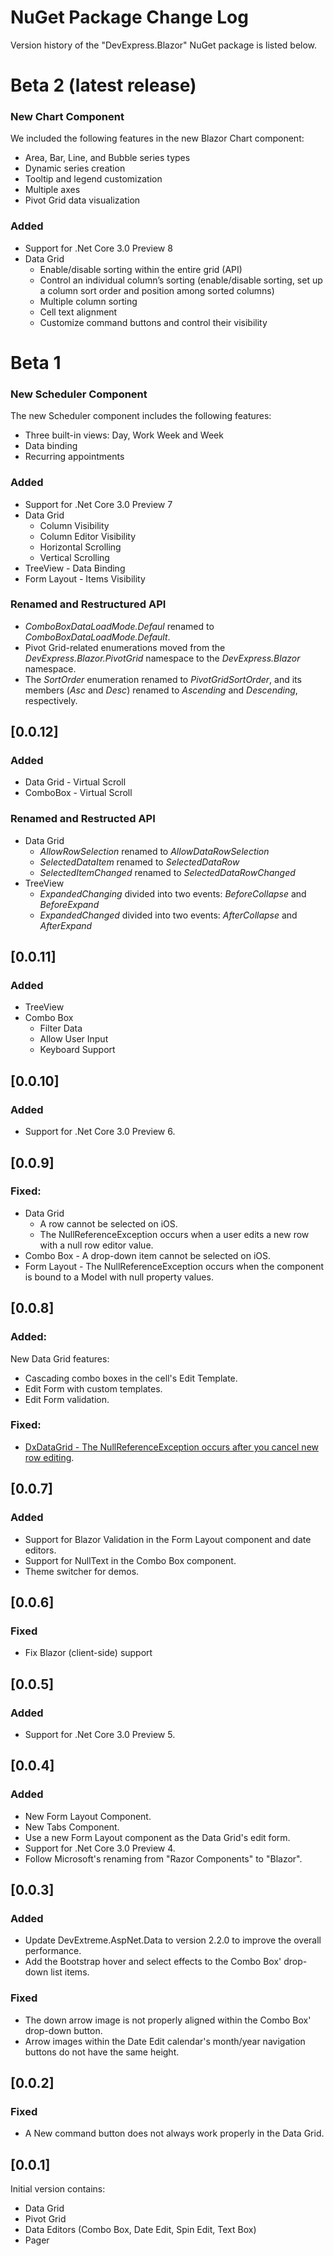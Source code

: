 # NuGet Package Change Log

Version history of the "DevExpress.Blazor" NuGet package is listed below.

# Beta 2 (latest release)

### New Chart Component

We included the following features in the new Blazor Chart component:

* Area, Bar, Line, and Bubble series types
* Dynamic series creation
* Tooltip and legend customization 
* Multiple axes 
* Pivot Grid data visualization

### Added
* Support for .Net Core 3.0 Preview 8
* Data Grid 
  * Enable/disable sorting within the entire grid (API)
  * Control an individual column’s sorting (enable/disable sorting, set up a column sort order and position among sorted columns)
  * Multiple column sorting
  * Cell text alignment
  * Customize command buttons and control their visibility

# Beta 1

### New Scheduler Component

The new Scheduler component includes the following features:

* Three built-in views: Day, Work Week and Week
* Data binding 
* Recurring appointments

### Added

* Support for .Net Core 3.0 Preview 7
* Data Grid 
  * Column Visibility
  * Column Editor Visibility
  * Horizontal Scrolling
  * Vertical Scrolling
* TreeView - Data Binding
* Form Layout - Items Visibility

### Renamed and Restructured API

* _ComboBoxDataLoadMode.Defaul_ renamed to _ComboBoxDataLoadMode.Default_.
* Pivot Grid-related enumerations moved from the _DevExpress.Blazor.PivotGrid_ namespace to the _DevExpress.Blazor_ namespace.
* The _SortOrder_ enumeration renamed to _PivotGridSortOrder_, and its members (_Asc_ and _Desc_) renamed to _Ascending_ and _Descending_, respectively.

## [0.0.12] 

### Added
* Data Grid - Virtual Scroll
* ComboBox - Virtual Scroll

### Renamed and Restructed API

* Data Grid
  * _AllowRowSelection_ renamed to _AllowDataRowSelection_
  * _SelectedDataItem_ renamed to _SelectedDataRow_
  * _SelectedItemChanged_ renamed to _SelectedDataRowChanged_
* TreeView
  * _ExpandedChanging_ divided into two events: _BeforeCollapse_ and _BeforeExpand_
  * _ExpandedChanged_ divided into two events: _AfterCollapse_ and _AfterExpand_
  
## [0.0.11] 

### Added

* TreeView
* Combo Box
  * Filter Data
  * Allow User Input
  * Keyboard Support

## [0.0.10]

### Added
- Support for .Net Core 3.0 Preview 6.

## [0.0.9]

### Fixed:

* Data Grid
  * A row cannot be selected on iOS.
  * The NullReferenceException occurs when a user edits a new row with a null row editor value.
* Combo Box - A drop-down item cannot be selected on iOS.
* Form Layout - The NullReferenceException occurs when the component is bound to a Model with null property values.

## [0.0.8]

### Added:

New Data Grid features:
*	Cascading combo boxes in the cell's Edit Template.
*	Edit Form with custom templates.
*	Edit Form validation.

### Fixed:

* [DxDataGrid - The NullReferenceException occurs after you cancel new row editing](https://www.devexpress.com/Support/Center/Question/Details/T745260/).

## [0.0.7]

### Added
- Support for Blazor Validation in the Form Layout component and date editors.
- Support for NullText in the Combo Box component.
- Theme switcher for demos.

## [0.0.6]

### Fixed
- Fix Blazor (client-side) support

## [0.0.5] 

### Added
- Support for .Net Core 3.0 Preview 5.

## [0.0.4]

### Added
- New Form Layout Component.
- New Tabs Component.
- Use a new Form Layout component as the Data Grid's edit form.
- Support for .Net Core 3.0 Preview 4.
- Follow Microsoft's renaming from "Razor Components" to "Blazor".

## [0.0.3]

### Added
- Update DevExtreme.AspNet.Data to version 2.2.0 to improve the overall performance.
- Add the Bootstrap hover and select effects to the Combo Box' drop-down list items.
 
### Fixed
- The down arrow image is not properly aligned within the Combo Box' drop-down button.
- Arrow images within the Date Edit calendar's month/year navigation buttons do not have the same height.

## [0.0.2]

### Fixed
- A New command button does not always work properly in the Data Grid.

## [0.0.1]
Initial version contains:
- Data Grid
- Pivot Grid
- Data Editors (Combo Box, Date Edit, Spin Edit, Text Box)
- Pager 
